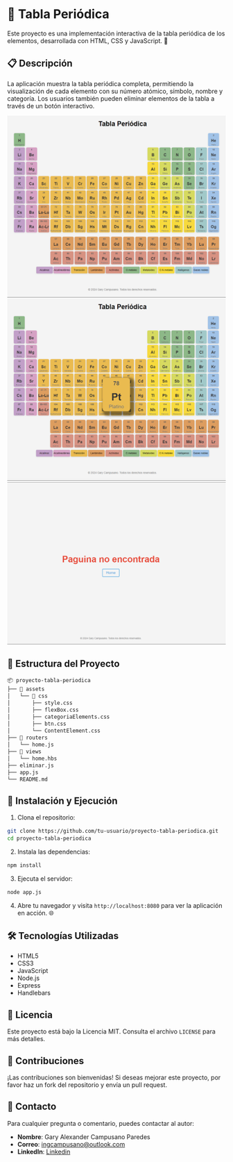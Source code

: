 # 🌟 Tabla Periódica

Este proyecto es una implementación interactiva de la tabla periódica de los elementos, desarrollada con HTML, CSS y JavaScript. 🚀

## 📋 Descripción

La aplicación muestra la tabla periódica completa, permitiendo la visualización de cada elemento con su número atómico, símbolo, nombre y categoría. Los usuarios también pueden eliminar elementos de la tabla a través de un botón interactivo.

![alt text](image-1.png)
![alt text](image.png)
![alt text](image-2.png)

## 📂 Estructura del Proyecto

```
📦 proyecto-tabla-periodica
├── 📁 assets
│   └── 📁 css
│       ├── style.css
│       ├── flexBox.css
│       ├── categoriaElements.css
│       ├── btn.css
│       └── ContentElement.css
├── 📁 routers
│   └── home.js
├── 📁 views
│   └── home.hbs
├── eliminar.js
├── app.js
└── README.md
```

## 🚀 Instalación y Ejecución

1. Clona el repositorio:

```bash
git clone https://github.com/tu-usuario/proyecto-tabla-periodica.git
cd proyecto-tabla-periodica
```

2. Instala las dependencias:

```bash
npm install
```

3. Ejecuta el servidor:

```bash
node app.js
```

4. Abre tu navegador y visita `http://localhost:8080` para ver la aplicación en acción. 🌐

## 🛠️ Tecnologías Utilizadas

- HTML5
- CSS3
- JavaScript
- Node.js
- Express
- Handlebars

## 📜 Licencia

Este proyecto está bajo la Licencia MIT. Consulta el archivo `LICENSE` para más detalles.

## 🤝 Contribuciones

¡Las contribuciones son bienvenidas! Si deseas mejorar este proyecto, por favor haz un fork del repositorio y envía un pull request.

## 📧 Contacto

Para cualquier pregunta o comentario, puedes contactar al autor:

- **Nombre**: Gary Alexander Campusano Paredes
- **Correo**: [ingcampusano@outlook.com](mailto:ingcampusano@outlook.com)
- **LinkedIn**: [Linkedin](https://www.linkedin.com/in/gary-alexander-campusano-paredes-87a28724a/)
